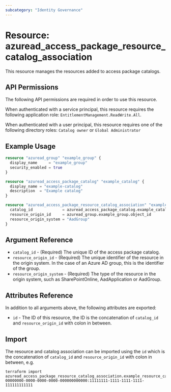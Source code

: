 ```yaml
---
subcategory: "Identity Governance"
---
```


# Resource: azuread_access_package_resource_catalog_association
This resource manages the resources added to access package catalogs.

## API Permissions
The following API permissions are required in order to use this resource.

When authenticated with a service principal, this resource requires the following application role: `EntitlementManagement.ReadWrite.All`.

When authenticated with a user principal, this resource requires one of the following directory roles: `Catalog owner` or `Global Administrator`


## Example Usage
```terraform
resource "azuread_group" "example_group" {
  display_name     = "example_group"
  security_enabled = true
}

resource "azuread_access_package_catalog" "example_catalog" {
  display_name = "example-catalog"
  description  = "Example catalog"
}

resource "azuread_access_package_resource_catalog_association" "example" {
  catalog_id             = azuread_access_package_catalog.example_catalog.id
  resource_origin_id     = azuread_group.example_group.object_id
  resource_origin_system = "AadGroup"
}
```

## Argument Reference

* `catalog_id` - (Required) The unique ID of the access package catalog.
* `resource_origin_id` - (Required) The unique identifier of the resource in the origin system. In the case of an Azure AD group, this is the identifier of the group.
* `resource_origin_system` - (Required) The type of the resource in the origin system, such as SharePointOnline, AadApplication or AadGroup.

## Attributes Reference

In addition to all arguments above, the following attributes are exported:

* `id` - The ID of this resource, the ID is the concatenation of `catalog_id` and `resource_origin_id` with colon in between.

## Import

The resource and catalog association can be imported using the `id` which is the concatenation of `catalog_id` and `resource_origin_id` with colon in between, e.g.

```
terraform import azuread_access_package_resource_catalog_association.example_resource_catalog_association 00000000-0000-0000-0000-000000000000:11111111-1111-1111-1111-111111111111
```

